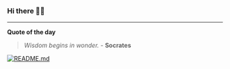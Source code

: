 ### Hi there 👋🏻


---

**Quote of the day**

> *Wisdom begins in wonder.* - **Socrates** 

[![README.md](https://github.com/marcolovazzano/marcolovazzano/actions/workflows/readme.yml/badge.svg?branch=main)](https://github.com/marcolovazzano/marcolovazzano/actions/workflows/readme.yml)
